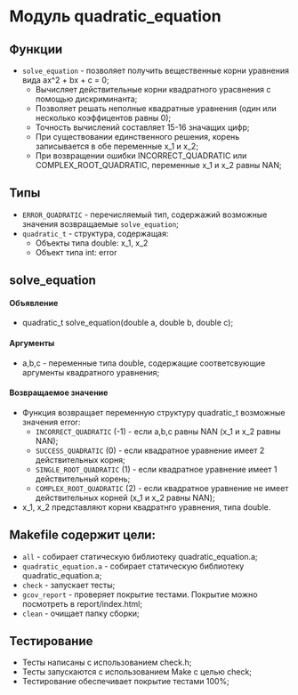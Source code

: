 # Модуль quadratic_equation

## Функции

- `solve_equation` - позволяет получить вещественные корни уравнения вида ax^2 + bx + c = 0;
    - Вычисляет действительные корни квадратного урасвнения с помощью дискриминанта;
    - Позволяет решать неполные квадратные уравнения (один или несколько коэффицентов равны 0);
    - Точность вычислений составляет 15-16 значащих цифр;
    - При существовании единственного решения, корень записывается в обе переменные x_1 и x_2;
    - При возвращении ошибки INCORRECT_QUADRATIC или COMPLEX_ROOT_QUADRATIC, переменные x_1 и x_2 равны NАN;

## Типы

- `ERROR_QUADRATIC` - перечисляемый тип, содержажий возможные значения возвращаемые `solve_equation`;
- `quadratic_t` - структура, содержащая:
    - Объекты типа double: x_1, x_2
    - Объект типа int: error

## solve_equation

#### Объявление

- quadratic_t solve_equation(double a, double b, double c);

#### Аргументы

- a,b,c - переменные типа double, содержащие соответсвующие аргументы квадратного уравнения;

#### Возвращаемое значение

- Функция возвращает переменную структуру quadratic_t возможные значения error:
    - `INCORRECT_QUADRATIC` (-1) -  если a,b,c равны NАN (x_1 и x_2 равны NАN);
    - `SUCCESS_QUADRATIC` (0) - если квадратное уравнение имеет 2 действительных корня;
    - `SINGLE_ROOT_QUADRATIC` (1) - если квадратное уравнение имеет 1 действительный корень;
    - `COMPLEX_ROOT_QUADRATIC` (2) - если квадратное уравнение не имеет действительных корней (x_1 и x_2 равны NАN);
- x_1, x_2 представляют корни квадратнго уравнения, типа double.

## Makefile содержит цели:

- `all` - собирает статическую библиотеку quadratic_equation.a;
- `quadratic_equation.a` - собирает статическую библиотеку quadratic_equation.a;
- `check` - запускает тесты;
- `gcov_report` -  проверяет покрытие тестами. Покрытие можно посмотреть в report/index.html;
- `clean` - очищает папку сборки;

## Тестирование

- Тесты написаны с использованием check.h;
- Тесты запускаются с использованием Make с целью check;
- Тестирование обеспечивает покрытие тестами 100%;





